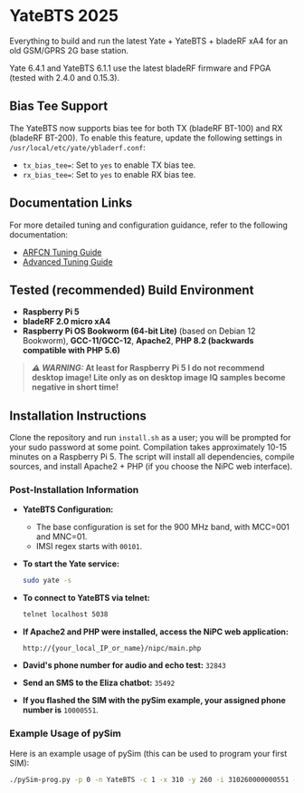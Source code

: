 # YateBTS 2025

Everything to build and run the latest Yate + YateBTS + bladeRF xA4 for an old GSM/GPRS 2G base station.

Yate 6.4.1 and YateBTS 6.1.1 use the latest bladeRF firmware and FPGA (tested with 2.4.0 and 0.15.3).

## Bias Tee Support

The YateBTS now supports bias tee for both TX (bladeRF BT-100) and RX (bladeRF BT-200).
To enable this feature, update the following settings in `/usr/local/etc/yate/ybladerf.conf`:
- `tx_bias_tee=`: Set to `yes` to enable TX bias tee.
- `rx_bias_tee=`: Set to `yes` to enable RX bias tee.

## Documentation Links

For more detailed tuning and configuration guidance, refer to the following documentation:
- [ARFCN Tuning Guide](arfcn_tune.md)
- [Advanced Tuning Guide](advanced_tune.md)

## Tested (recommended) Build Environment

- **Raspberry Pi 5**
- **bladeRF 2.0 micro xA4**
- **Raspberry Pi OS Bookworm (64-bit Lite)** (based on Debian 12 Bookworm), **GCC-11/GCC-12**, **Apache2**, **PHP 8.2 (backwards compatible with PHP 5.6)**
> **_⚠️ WARNING:_ At least for Raspberry Pi 5 I do not recommend desktop image! Lite only as on desktop image IQ samples become negative in short time!**

## Installation Instructions

Clone the repository and run `install.sh` as a user; you will be prompted for your sudo password at some point.
Compilation takes approximately 10-15 minutes on a Raspberry Pi 5. The script will install all dependencies, compile sources, and install Apache2 + PHP (if you choose the NiPC web interface).

### Post-Installation Information

- **YateBTS Configuration:**
  - The base configuration is set for the 900 MHz band, with MCC=001 and MNC=01.
  - IMSI regex starts with `00101`.

- **To start the Yate service:**
  ```bash
  sudo yate -s
  ```

- **To connect to YateBTS via telnet:**
  ```bash
  telnet localhost 5038
  ```

- **If Apache2 and PHP were installed, access the NiPC web application:**
  ```
  http://{your_local_IP_or_name}/nipc/main.php
  ```

- **David's phone number for audio and echo test:** `32843`
- **Send an SMS to the Eliza chatbot:** `35492`

- **If you flashed the SIM with the pySim example, your assigned phone number is** `10000551`.

### Example Usage of pySim

Here is an example usage of pySim (this can be used to program your first SIM):

```bash
./pySim-prog.py -p 0 -n YateBTS -c 1 -x 310 -y 260 -i 310260000000551 -s 8912600000000005512 -o 659BDA03311ACBBE767CB56D565A58D6 -k BA351F5C4690491D86377319E5A6DBCC
```
